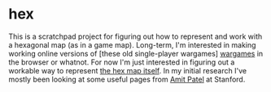 hex
===

This is a scratchpad project for figuring out how to represent and work with 
a hexagonal map (as in a game map).  Long-term, I'm interested in making 
working online versions of [these old single-player wargames] [wargames] 
in the browser or whatnot.  For now I'm just interested in figuring out a 
workable way to represent [the hex map itself][map].  In my initial research 
I've mostly been looking at some useful pages from [Amit Patel][amit] at 
Stanford.

[wargames]: http://dwarfstar.brainiac.com/ds_index.html
[map]: http://dwarfstar.brainiac.com/barbarianprince/barbarianprince_map1.jpg
[amit]: http://www-cs-students.stanford.edu/~amitp/game-programming/grids/

